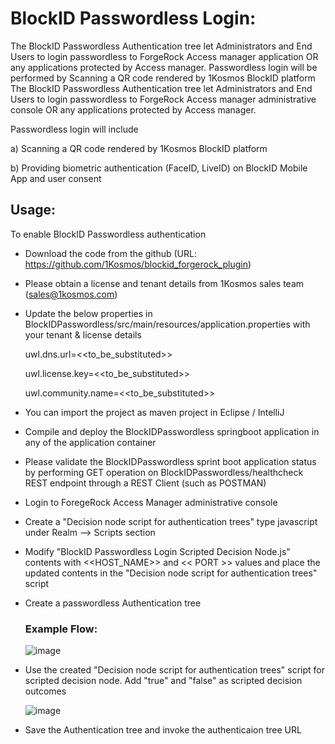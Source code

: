 # **BlockID Passwordless Login:**

The BlockID Passwordless Authentication tree let Administrators and End Users to login passwordless to ForgeRock Access manager application OR any applications protected by Access manager. Passwordless login will be performed by Scanning a QR code rendered by 1Kosmos BlockID platform
The BlockID Passwordless Authentication tree let Administrators and End Users to login passwordless to ForgeRock Access manager administrative console OR any applications protected by Access manager. 

Passwordless login will include

  a) Scanning a QR code rendered by 1Kosmos BlockID platform 
  
  b) Providing biometric authentication (FaceID, LiveID) on BlockID Mobile App and user consent

## **Usage:**
To enable BlockID Passwordless authentication
* Download the code from the github (URL: https://github.com/1Kosmos/blockid_forgerock_plugin) 
* Please obtain a license and tenant details from 1Kosmos sales team (<sales@1kosmos.com>) 
* Update the below properties in BlockIDPasswordless/src/main/resources/application.properties with your tenant & license details
  
  uwl.dns.url=<<to_be_substituted>>
  
  uwl.license.key=<<to_be_substituted>>
  
  uwl.community.name=<<to_be_substituted>>
  
* You can import the project as maven project in Eclipse / IntelliJ
* Compile and deploy the BlockIDPasswordless springboot application in any of the application container
* Please validate the BlockIDPasswordless sprint boot application status by performing GET operation on BlockIDPasswordless/healthcheck REST endpoint through a REST Client (such as POSTMAN)
* Login to ForegeRock Access Manager administrative console
* Create a "Decision node script for authentication trees" type javascript under Realm --> Scripts section
* Modify "BlockID Passwordless Login Scripted Decision Node.js" contents with <<HOST_NAME>> and << PORT >> values and place the updated contents in the "Decision node script for authentication trees" script
* Create a passwordless Authentication tree 
  ### **Example Flow:**

  ![image](https://user-images.githubusercontent.com/114595779/205929301-3414a1c0-38dd-4385-b4f3-dff6f5499a7a.png)

* Use the created "Decision node script for authentication trees" script for scripted decision node. Add "true" and "false" as scripted decision outcomes

  ![image](https://user-images.githubusercontent.com/114595779/206332002-7b5d3349-adad-48f4-b2c9-181ab2744148.png)

* Save the Authentication tree and invoke the authenticaion tree URL
